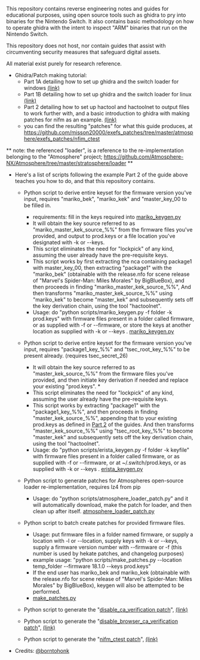 This repository contains reverse engineering notes and guides for educational purposes, using open source tools such as ghidra to pry into binaries for the Nintendo Switch. It also contains basic methodology on how to operate ghidra with the intent to inspect "ARM" binaries that run on the Nintendo Switch.

This repository does not host, nor contain guides that assist with circumventing security measures that safeguard digital assets.

All material exist purely for research reference.

* Ghidra/Patch making tutorial:
  - Part 1A detailing how to set up ghidra and the switch loader for windows [(link)](guides/Part1A-WindowsSetup.MD)
  - Part 1B detailing how to set up ghidra and the switch loader for linux [(link)](guides/Part1B-LinuxSetup.MD)
  - Part 2 detailing how to set up hactool and hactoolnet to output files to work further with, and a basic introduction to ghidra with making patches for nifm as an example. [(link)](guides/Part2.MD)
  - you can find the resulting "patches" for what this guide produces, at https://github.com/misson20000/exefs_patches/tree/master/atmosphere/exefs_patches/nfim_ctest


** note: the referenced "loader", is a reference to the re-implementation belonging to the "Atmosphere" project; https://github.com/Atmosphere-NX/Atmosphere/tree/master/stratosphere/loader **

* Here's a list of scripts following the example Part 2 of the guide above teaches you how to do, and that this repository contains.

  - Python script to derive entire keyset for the firmware version you've input, requires "mariko_bek", "mariko_kek" and "master_key_00 to be filled in.
    * requirements: fill in the keys required into [mariko_keygen.py](scripts/mariko_keygen.py)
    * It will obtain the key source referred to as "mariko_master_kek_source_%%" from the firmware files you've provided, and output to prod.keys or a file location you've designated with -k or --keys.
    * This script eliminates the need for "lockpick" of any kind, assuming the user already have the pre-requisite keys.
    * This script works by first extracting the nca containing package1 with master_key_00, then extracting "package1" with the "mariko_bek" (obtainable with the release.nfo for scene release of "Marvel's Spider-Man: Miles Morales" by BigBlueBox), and then proceeds in finding "mariko_master_kek_source_%%", And then transforms "mariko_master_kek_source_%%" using "mariko_kek" to become "master_kek" and subsequently sets off the key derivation chain, using the tool "hactoolnet".
    * Usage: do "python scripts/mariko_keygen.py -f folder -k prod.keys" with firmware files present in a folder called firmware, or as supplied with -f or --firmware, or store the keys at another location as supplied with -k or --keys . [mariko_keygen.py](scripts/mariko_keygen.py)

  - Python script to derive entire keyset for the firmware version you've input, requires "package1_key_%%" and "tsec_root_key_%%" to be present already. (requires tsec_secret_26)
    * It will obtain the key source referred to as "master_kek_source_%%" from the firmware files you've provided, and then initiate key derivation if needed and replace your existing "prod.keys". *
    * This script eliminates the need for "lockpick" of any kind, assuming the user already have the pre-requisite keys.
    * This script works by extracting "package1" with the "package1_key_%%", and then proceeds in finding "master_kek_source_%%", appending that to your existing prod.keys as defined in [Part 2](guides/Part2.MD) of the guides. And then transforms "master_kek_source_%%" using "tsec_root_key_%%" to become "master_kek" and subsequently sets off the key derivation chain, using the tool "hactoolnet".
    * Usage: do "python scripts/erista_keygen.py -f folder -k keyfile" with firmware files present in a folder called firmware, or as supplied with -f or --firmware, or at ~/.switch/prod.keys, or as supplied with -k or --keys . [erista_keygen.py](scripts/erista_keygen.py)

  - Python script to generate patches for Atmospheres open-source loader re-implementation, requires lz4 from pip 
    * Usage: do "python scripts/atmosphere_loader_patch.py" and it will automatically download, make the patch for loader, and then clean up after itself. [atmosphere_loader_patch.py](scripts/atmosphere_loader_patch.py)

  - Python script to batch create patches for provided firmware files.
    * Usage: put firmware files in a folder named firmware, or supply a location with -l or --location, supply keys with -k or --keys, supply a firmware version number with --firmware or -f (this number is used by hekate patches, and changelog purposes)
    * example usage: "python scripts/make_patches.py --location temp_folder --firmware 18.1.0 --keys prod.keys"
    * If the end user has mariko_bek and mariko_kek (obtainable with the release.nfo for scene release of "Marvel's Spider-Man: Miles Morales" by BigBlueBox), keygen will also be attempted to be performed.
    * [make_patches.py](scripts/make_patches.py)

  - Python script to generate the "[disable_ca_verification patch](https://github.com/misson20000/exefs_patches#disable-ca-verification)", [(link)](scripts/disable_ca_verification_patch.py)

  - Python script to generate the "[disable_browser_ca_verification patch](https://github.com/misson20000/exefs_patches#disable-browser-ca-verification)", [(link)](scripts/disable_browser_ca_verification_patch.py)

  - Python script to generate the "[nifm_ctest patch](https://github.com/misson20000/exefs_patches#nifm-ctest)", [(link)](scripts/nifm_ctest_patch.py)

* Credits: [@borntohonk](https://github.com/borntohonk)
